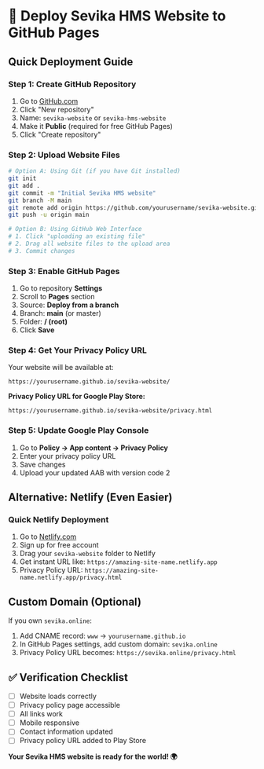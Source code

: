 # 🚀 Deploy Sevika HMS Website to GitHub Pages

## Quick Deployment Guide

### Step 1: Create GitHub Repository
1. Go to [GitHub.com](https://github.com)
2. Click "New repository"
3. Name: `sevika-website` or `sevika-hms-website`
4. Make it **Public** (required for free GitHub Pages)
5. Click "Create repository"

### Step 2: Upload Website Files
```bash
# Option A: Using Git (if you have Git installed)
git init
git add .
git commit -m "Initial Sevika HMS website"
git branch -M main
git remote add origin https://github.com/yourusername/sevika-website.git
git push -u origin main

# Option B: Using GitHub Web Interface
# 1. Click "uploading an existing file"
# 2. Drag all website files to the upload area
# 3. Commit changes
```

### Step 3: Enable GitHub Pages
1. Go to repository **Settings**
2. Scroll to **Pages** section
3. Source: **Deploy from a branch**
4. Branch: **main** (or master)
5. Folder: **/ (root)**
6. Click **Save**

### Step 4: Get Your Privacy Policy URL
Your website will be available at:
```
https://yourusername.github.io/sevika-website/
```

**Privacy Policy URL for Google Play Store:**
```
https://yourusername.github.io/sevika-website/privacy.html
```

### Step 5: Update Google Play Console
1. Go to **Policy → App content → Privacy Policy**
2. Enter your privacy policy URL
3. Save changes
4. Upload your updated AAB with version code 2

## Alternative: Netlify (Even Easier)

### Quick Netlify Deployment
1. Go to [Netlify.com](https://netlify.com)
2. Sign up for free account
3. Drag your `sevika-website` folder to Netlify
4. Get instant URL like: `https://amazing-site-name.netlify.app`
5. Privacy Policy URL: `https://amazing-site-name.netlify.app/privacy.html`

## Custom Domain (Optional)
If you own `sevika.online`:
1. Add CNAME record: `www` → `yourusername.github.io`
2. In GitHub Pages settings, add custom domain: `sevika.online`
3. Privacy Policy URL becomes: `https://sevika.online/privacy.html`

## ✅ Verification Checklist
- [ ] Website loads correctly
- [ ] Privacy policy page accessible
- [ ] All links work
- [ ] Mobile responsive
- [ ] Contact information updated
- [ ] Privacy policy URL added to Play Store

**Your Sevika HMS website is ready for the world! 🌍**
